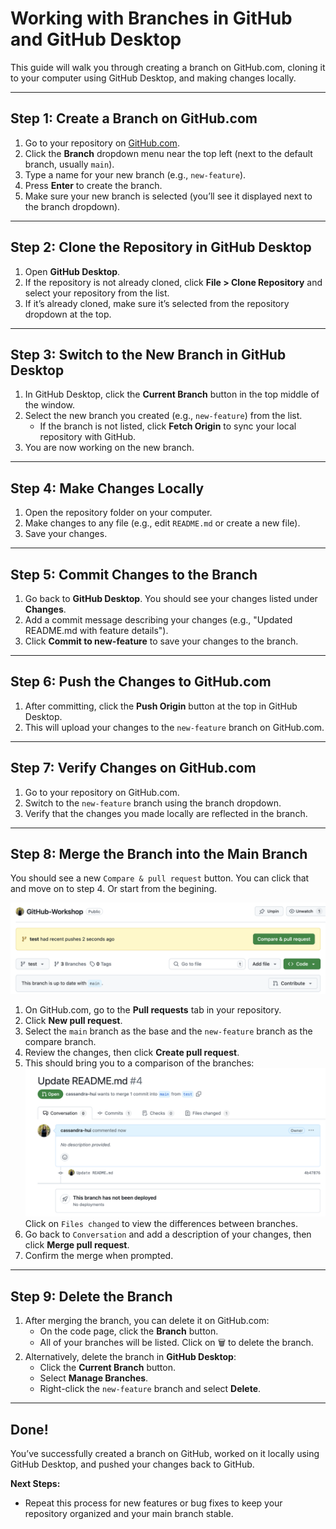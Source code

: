 # Working with Branches in GitHub and GitHub Desktop

This guide will walk you through creating a branch on GitHub.com, cloning it to your computer using GitHub Desktop, and making changes locally.

---

## Step 1: Create a Branch on GitHub.com

1. Go to your repository on [GitHub.com](https://github.com).
2. Click the **Branch** dropdown menu near the top left (next to the default branch, usually `main`).
3. Type a name for your new branch (e.g., `new-feature`).
4. Press **Enter** to create the branch.
5. Make sure your new branch is selected (you’ll see it displayed next to the branch dropdown).

---

## Step 2: Clone the Repository in GitHub Desktop

1. Open **GitHub Desktop**.
2. If the repository is not already cloned, click **File > Clone Repository** and select your repository from the list.
3. If it’s already cloned, make sure it’s selected from the repository dropdown at the top.

---

## Step 3: Switch to the New Branch in GitHub Desktop

1. In GitHub Desktop, click the **Current Branch** button in the top middle of the window.
2. Select the new branch you created (e.g., `new-feature`) from the list.
   - If the branch is not listed, click **Fetch Origin** to sync your local repository with GitHub.
3. You are now working on the new branch.

---

## Step 4: Make Changes Locally

1. Open the repository folder on your computer.
2. Make changes to any file (e.g., edit `README.md` or create a new file).
3. Save your changes.

---

## Step 5: Commit Changes to the Branch

1. Go back to **GitHub Desktop**. You should see your changes listed under **Changes**.
2. Add a commit message describing your changes (e.g., "Updated README.md with feature details").
3. Click **Commit to new-feature** to save your changes to the branch.

---

## Step 6: Push the Changes to GitHub.com

1. After committing, click the **Push Origin** button at the top in GitHub Desktop.
2. This will upload your changes to the `new-feature` branch on GitHub.com.

---

## Step 7: Verify Changes on GitHub.com

1. Go to your repository on GitHub.com.
2. Switch to the `new-feature` branch using the branch dropdown.
3. Verify that the changes you made locally are reflected in the branch.

---

## Step 8: Merge the Branch into the Main Branch

You should see a new `Compare & pull request` button. You can click that and move on to step 4. Or start from the begining.

![compare & pull request](images/pull.png)

1. On GitHub.com, go to the **Pull requests** tab in your repository.
2. Click **New pull request**.
3. Select the `main` branch as the base and the `new-feature` branch as the compare branch.
4. Review the changes, then click **Create pull request**.
5. This should bring you to a comparison of the branches:
![compare & pull request](images/merge.png)
Click on `Files changed` to view the differences between branches.
5. Go back to `Conversation` and add a description of your changes, then click **Merge pull request**.
6. Confirm the merge when prompted.

---

## Step 9: Delete the Branch

1. After merging the branch, you can delete it on GitHub.com:
   - On the code page, click the **Branch** button.
   - All of your branches will be listed. Click on 🗑️ to delete the branch. 
2. Alternatively, delete the branch in **GitHub Desktop**:
   - Click the **Current Branch** button.
   - Select **Manage Branches**.
   - Right-click the `new-feature` branch and select **Delete**.

---

## Done!

You’ve successfully created a branch on GitHub, worked on it locally using GitHub Desktop, and pushed your changes back to GitHub.

**Next Steps:**
- Repeat this process for new features or bug fixes to keep your repository organized and your main branch stable.
